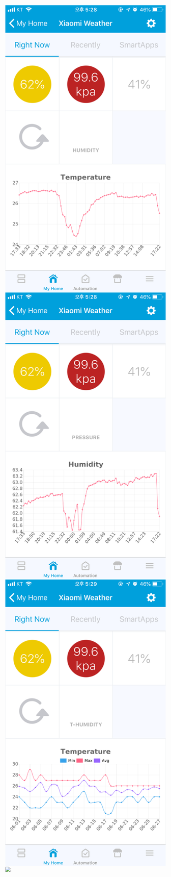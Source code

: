 
<img src="./xiaomi_weather_graph_temperature.png?raw=true" >
<img src="./xiaomi_weather_graph_humidity.png?raw=true">
<img src="./xiaomi_weather_graph_temperature_total.png?raw=true" >
<img src="./xiaomi_weather_graph_temperature_tota2.png?raw=true">
